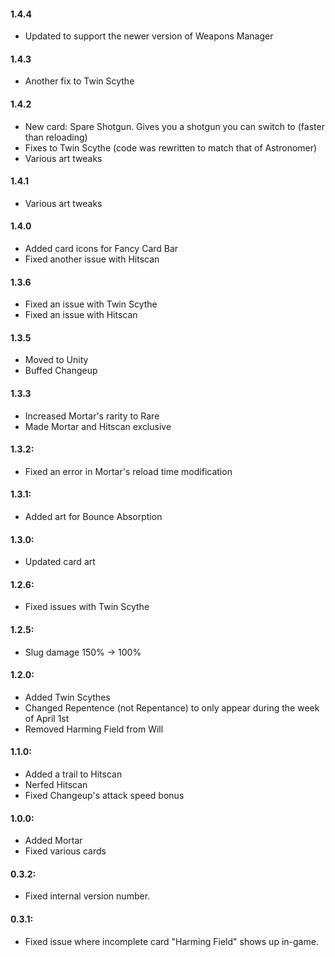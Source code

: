 #### 1.4.4
- Updated to support the newer version of Weapons Manager

#### 1.4.3
- Another fix to Twin Scythe

#### 1.4.2
- New card: Spare Shotgun. Gives you a shotgun you can switch to (faster than reloading)
- Fixes to Twin Scythe (code was rewritten to match that of Astronomer)
- Various art tweaks

#### 1.4.1
- Various art tweaks

#### 1.4.0
- Added card icons for Fancy Card Bar
- Fixed another issue with Hitscan

#### 1.3.6
- Fixed an issue with Twin Scythe
- Fixed an issue with Hitscan

#### 1.3.5
- Moved to Unity
- Buffed Changeup

#### 1.3.3
- Increased Mortar's rarity to Rare
- Made Mortar and Hitscan exclusive

#### 1.3.2:
- Fixed an error in Mortar's reload time modification

#### 1.3.1:
- Added art for Bounce Absorption

#### 1.3.0:
- Updated card art

#### 1.2.6:
- Fixed issues with Twin Scythe

#### 1.2.5:
- Slug damage 150% -> 100%

#### 1.2.0:
- Added Twin Scythes
- Changed Repentence (not Repentance) to only appear during the week of April 1st
- Removed Harming Field from Will

#### 1.1.0:
- Added a trail to Hitscan
- Nerfed Hitscan
- Fixed Changeup's attack speed bonus

#### 1.0.0:
- Added Mortar
- Fixed various cards

#### 0.3.2:
- Fixed internal version number.

#### 0.3.1:
- Fixed issue where incomplete card "Harming Field" shows up in-game.